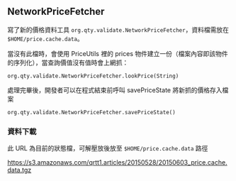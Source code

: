 ## NetworkPriceFetcher

寫了新的價格資料工具 `org.qty.validate.NetworkPriceFetcher`，資料檔需放在 `$HOME/price.cache.data`。

當沒有此檔時，會使用 PriceUtils 裡的 prices 物件建立一份（檔案內容即該物件的序列化），當查詢價值沒有值時會上網抓：

```
org.qty.validate.NetworkPriceFetcher.lookPrice(String)
``` 

處理完畢後，開發者可以在程式結束前呼叫 savePriceState 將新抓的價格存入檔案

```
org.qty.validate.NetworkPriceFetcher.savePriceState()
```

### 資料下載

此 URL 為目前的狀態檔，可解壓放後放至 `$HOME/price.cache.data` 路徑

https://s3.amazonaws.com/qrtt1.articles/20150528/20150603_price.cache.data.tgz